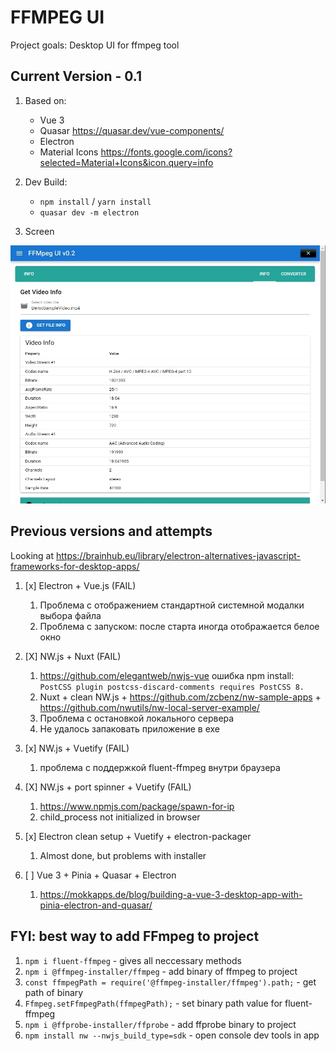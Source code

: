 # FFMPEG UI

Project goals: Desktop UI for ffmpeg tool

## Current Version - 0.1

1. Based on:

    - Vue 3
    - Quasar https://quasar.dev/vue-components/
    - Electron
    - Material Icons https://fonts.google.com/icons?selected=Material+Icons&icon.query=info

2. Dev Build:

    - `npm install` / `yarn install`
    - `quasar dev -m electron`

3. Screen

![Screen 1](docs/screen-1.jpg)

## Previous versions and attempts

Looking at https://brainhub.eu/library/electron-alternatives-javascript-frameworks-for-desktop-apps/

1. [x] Electron + Vue.js (FAIL)

    1. Проблема с отображением стандартной системной модалки выбора файла
    2. Проблема с запуском: после старта иногда отображается белое окно

2. [X] NW.js + Nuxt (FAIL)

    1. https://github.com/elegantweb/nwjs-vue ошибка npm install: `PostCSS plugin postcss-discard-comments requires PostCSS 8.`
    2. Nuxt + clean NW.js + https://github.com/zcbenz/nw-sample-apps + https://github.com/nwutils/nw-local-server-example/
    3. Проблема с остановкой локального сервера
    4. Не удалось запаковать приложение в exe

3. [x] NW.js + Vuetify (FAIL)

    1. проблема с поддержкой fluent-ffmpeg внутри браузера

4. [X] NW.js + port spinner + Vuetify (FAIL)
    
    1. https://www.npmjs.com/package/spawn-for-ip
    2. child_process not initialized in browser

5. [x] Electron clean setup + Vuetify + electron-packager

    1. Almost done, but problems with installer

6. [ ] Vue 3 + Pinia + Quasar + Electron
    1. https://mokkapps.de/blog/building-a-vue-3-desktop-app-with-pinia-electron-and-quasar/



## FYI: best way to add FFmpeg to project

1. `npm i fluent-ffmpeg` - gives all neccessary methods
2. `npm i @ffmpeg-installer/ffmpeg` - add binary of ffmpeg to project
3. `const ffmpegPath = require('@ffmpeg-installer/ffmpeg').path;` - get path of binary
4. `Ffmpeg.setFfmpegPath(ffmpegPath);` - set binary path value for fluent-ffmpeg
5. `npm i @ffprobe-installer/ffprobe` - add ffprobe binary to project
6. `npm install nw --nwjs_build_type=sdk` - open console dev tools in app